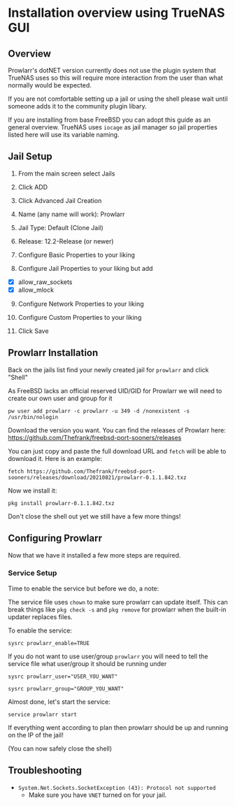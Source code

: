 # Installation overview using TrueNAS GUI
## Overview
Prowlarr's dotNET version currently does not use the plugin system that TrueNAS uses so this will require more interaction from the user than what normally would be expected.

If you are not comfortable setting up a jail or using the shell please wait until someone adds it to the community plugin libary.

If you are installing from base FreeBSD you can adopt this guide as an general overview. TrueNAS uses `iocage` as jail manager so jail properties listed here will use its variable naming.


## Jail Setup
1. From the main screen select Jails

2. Click ADD

3. Click Advanced Jail Creation

4. Name (any name will work): Prowlarr

5. Jail Type: Default (Clone Jail)

6. Release: 12.2-Release (or newer)

7. Configure Basic Properties to your liking

8. Configure Jail Properties to your liking but add
- [x] allow_raw_sockets
- [x] allow_mlock

9. Configure Network Properties to your liking

10. Configure Custom Properties to your liking

11. Click Save

## Prowlarr Installation

Back on the jails list find your newly created jail for `prowlarr` and click "Shell"

As FreeBSD lacks an official reserved UID/GID for Prowlarr we will need to create our own user and group for it

`pw user add prowlarr -c prowlarr -u 349 -d /nonexistent -s /usr/bin/nologin`

Download the version you want. You can find the releases of Prowlarr here: https://github.com/Thefrank/freebsd-port-sooners/releases

You can just copy and paste the full download URL and `fetch` will be able to download it. Here is an example:

`fetch https://github.com/Thefrank/freebsd-port-sooners/releases/download/20210821/prowlarr-0.1.1.842.txz`

Now we install it:

`pkg install prowlarr-0.1.1.842.txz`

Don't close the shell out yet we still have a few more things!

## Configuring Prowlarr

Now that we have it installed a few more steps are required.

### Service Setup

Time to enable the service but before we do, a note:

The service file uses `chown` to make sure prowlarr can update itself. This can break things like `pkg check -s` and `pkg remove` for prowlarr when the built-in updater replaces files.

To enable the service:

`sysrc prowlarr_enable=TRUE`

If you do not want to use user/group `prowlarr` you will need to tell the service file what user/group it should be running under

`sysrc prowlarr_user="USER_YOU_WANT"`

`sysrc prowlarr_group="GROUP_YOU_WANT"`

Almost done, let's start the service:

`service prowlarr start`

If everything went according to plan then prowlarr should be up and running on the IP of the jail!

(You can now safely close the shell)


## Troubleshooting
 - `System.Net.Sockets.SocketException (43): Protocol not supported`
   - Make sure you have `VNET` turned on for your jail.
